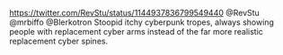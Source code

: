 https://twitter.com/RevStu/status/1144937836799549440 @RevStu @mrbiffo @Blerkotron Stoopid itchy cyberpunk tropes, always showing people with replacement cyber arms instead of the far more realistic replacement cyber spines.